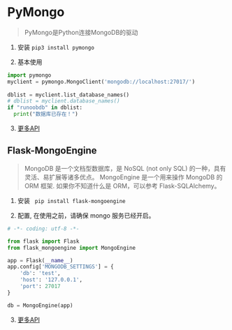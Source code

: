 # PyMongo

> PyMongo是Python连接MongoDB的驱动


1. 安装 `pip3 install pymongo`

2. 基本使用

```python
import pymongo
myclient = pymongo.MongoClient('mongodb://localhost:27017/')
 
dblist = myclient.list_database_names()
# dblist = myclient.database_names() 
if "runoobdb" in dblist:
  print("数据库已存在！")
```

3. [更多API](http://api.mongodb.com/python/current/)


## Flask-MongoEngine

> MongoDB 是一个文档型数据库，是 NoSQL (not only SQL) 的一种，具有灵活、易扩展等诸多优点。
  MongoEngine 是一个用来操作 MongoDB 的 ORM 框架. 如果你不知道什么是 ORM，可以参考 Flask-SQLAlchemy。
  
1. 安装 ` pip install flask-mongoengine`

2. 配置, 在使用之前，请确保 mongo 服务已经开启。
```python
# -*- coding: utf-8 -*-

from flask import Flask
from flask_mongoengine import MongoEngine

app = Flask(__name__)
app.config['MONGODB_SETTINGS'] = {
    'db': 'test',
    'host': '127.0.0.1',
    'port': 27017
}

db = MongoEngine(app)
```
3. [更多API](http://docs.mongoengine.org)